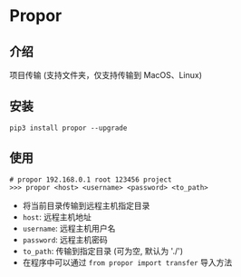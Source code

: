 # Propor

## 介绍
项目传输 (支持文件夹，仅支持传输到 MacOS、Linux)

## 安装
```
pip3 install propor --upgrade
```

## 使用
```
# propor 192.168.0.1 root 123456 project
>>> propor <host> <username> <password> <to_path>
```
- 将当前目录传输到远程主机指定目录
- `host`: 远程主机地址
- `username`: 远程主机用户名
- `password`: 远程主机密码
- `to_path`: 传输到指定目录 (可为空, 默认为 './')
- 在程序中可以通过 `from propor import transfer` 导入方法
